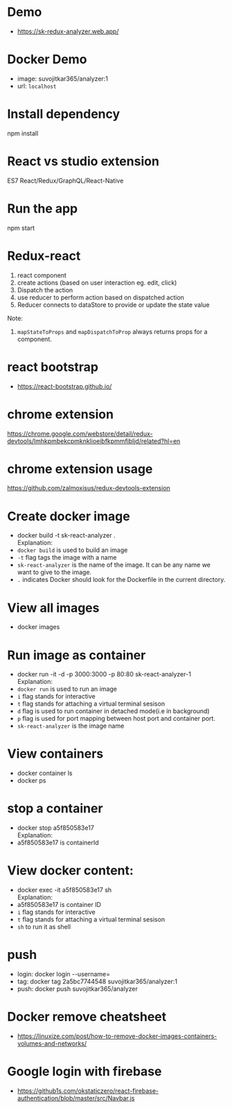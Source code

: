 # Demo
- https://sk-redux-analyzer.web.app/

# Docker Demo
- image: suvojitkar365/analyzer:1
- url: `localhost`

# Install dependency
npm install

# React vs studio extension
ES7 React/Redux/GraphQL/React-Native

# Run the app
npm start

# Redux-react
1. react component
2. create actions (based on user interaction eg. edit, click)
3. Dispatch the action
4. use reducer to perform action based on dispatched action
5. Reducer connects to dataStore to provide or update the state value

Note:
1. `mapStateToProps` and `mapDispatchToProp` always returns props for a component.

# react bootstrap
- https://react-bootstrap.github.io/

# chrome extension
https://chrome.google.com/webstore/detail/redux-devtools/lmhkpmbekcpmknklioeibfkpmmfibljd/related?hl=en

# chrome extension usage
https://github.com/zalmoxisus/redux-devtools-extension

# Create docker image
- docker build -t sk-react-analyzer .  
Explanation:
- `docker build` is used to build an image
- `-t` flag tags the image with a name
- `sk-react-analyzer` is the name of the image. It can be any name we want to give to the image.
- `.` indicates Docker should look for the Dockerfile in the current directory.

# View all images
- docker images

# Run image as container
- docker run -it -d -p 3000:3000 -p 80:80 sk-react-analyzer-1  
Explanation:
- `docker run` is used to run an image
- `i` flag stands for interactive
- `t` flag stands for attaching a virtual terminal sesison
- `d` flag is used to run container in detached mode(i.e in background)
- `p` flag is used for port mapping between host port and container port.
- `sk-react-analyzer` is the image name


# View containers
- docker container ls
- docker ps

# stop a container
- docker stop a5f850583e17  
Explanation:
- a5f850583e17 is containerId

# View docker content:
- docker exec -it a5f850583e17 sh  
Explanation:
- a5f850583e17 is container ID
- `i` flag stands for interactive
- `t` flag stands for attaching a virtual terminal sesison
- `sh` to run it as shell

# push
- login: docker login --username=<USERNAME>
- tag: docker tag 2a5bc7744548 suvojitkar365/analyzer:1 
- push: docker push suvojitkar365/analyzer

# Docker remove cheatsheet
- https://linuxize.com/post/how-to-remove-docker-images-containers-volumes-and-networks/

# Google login with firebase
- https://github1s.com/okstaticzero/react-firebase-authentication/blob/master/src/Navbar.js


